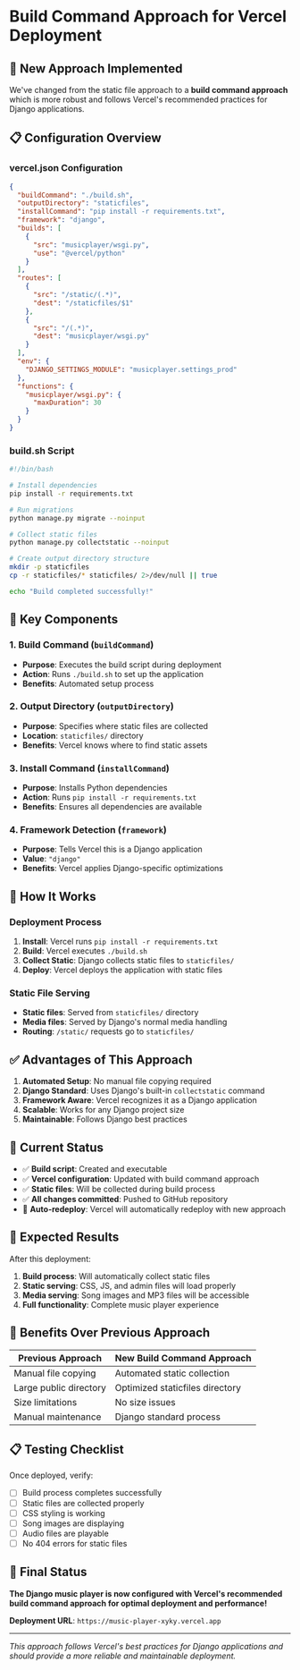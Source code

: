 # Build Command Approach for Vercel Deployment

## 🚀 **New Approach Implemented**

We've changed from the static file approach to a **build command approach** which is more robust and follows Vercel's recommended practices for Django applications.

## 📋 **Configuration Overview**

### **vercel.json Configuration**

```json
{
  "buildCommand": "./build.sh",
  "outputDirectory": "staticfiles",
  "installCommand": "pip install -r requirements.txt",
  "framework": "django",
  "builds": [
    {
      "src": "musicplayer/wsgi.py",
      "use": "@vercel/python"
    }
  ],
  "routes": [
    {
      "src": "/static/(.*)",
      "dest": "/staticfiles/$1"
    },
    {
      "src": "/(.*)",
      "dest": "musicplayer/wsgi.py"
    }
  ],
  "env": {
    "DJANGO_SETTINGS_MODULE": "musicplayer.settings_prod"
  },
  "functions": {
    "musicplayer/wsgi.py": {
      "maxDuration": 30
    }
  }
}
```

### **build.sh Script**

```bash
#!/bin/bash

# Install dependencies
pip install -r requirements.txt

# Run migrations
python manage.py migrate --noinput

# Collect static files
python manage.py collectstatic --noinput

# Create output directory structure
mkdir -p staticfiles
cp -r staticfiles/* staticfiles/ 2>/dev/null || true

echo "Build completed successfully!"
```

## 🔧 **Key Components**

### **1. Build Command (`buildCommand`)**

- **Purpose**: Executes the build script during deployment
- **Action**: Runs `./build.sh` to set up the application
- **Benefits**: Automated setup process

### **2. Output Directory (`outputDirectory`)**

- **Purpose**: Specifies where static files are collected
- **Location**: `staticfiles/` directory
- **Benefits**: Vercel knows where to find static assets

### **3. Install Command (`installCommand`)**

- **Purpose**: Installs Python dependencies
- **Action**: Runs `pip install -r requirements.txt`
- **Benefits**: Ensures all dependencies are available

### **4. Framework Detection (`framework`)**

- **Purpose**: Tells Vercel this is a Django application
- **Value**: `"django"`
- **Benefits**: Vercel applies Django-specific optimizations

## 🎯 **How It Works**

### **Deployment Process**

1. **Install**: Vercel runs `pip install -r requirements.txt`
2. **Build**: Vercel executes `./build.sh`
3. **Collect Static**: Django collects static files to `staticfiles/`
4. **Deploy**: Vercel deploys the application with static files

### **Static File Serving**

- **Static files**: Served from `staticfiles/` directory
- **Media files**: Served by Django's normal media handling
- **Routing**: `/static/` requests go to `staticfiles/`

## ✅ **Advantages of This Approach**

1. **Automated Setup**: No manual file copying required
2. **Django Standard**: Uses Django's built-in `collectstatic` command
3. **Framework Aware**: Vercel recognizes it as a Django application
4. **Scalable**: Works for any Django project size
5. **Maintainable**: Follows Django best practices

## 🚀 **Current Status**

- ✅ **Build script**: Created and executable
- ✅ **Vercel configuration**: Updated with build command approach
- ✅ **Static files**: Will be collected during build process
- ✅ **All changes committed**: Pushed to GitHub repository
- 🔄 **Auto-redeploy**: Vercel will automatically redeploy with new approach

## 📝 **Expected Results**

After this deployment:

1. **Build process**: Will automatically collect static files
2. **Static serving**: CSS, JS, and admin files will load properly
3. **Media serving**: Song images and MP3 files will be accessible
4. **Full functionality**: Complete music player experience

## 🎉 **Benefits Over Previous Approach**

| Previous Approach      | New Build Command Approach      |
| ---------------------- | ------------------------------- |
| Manual file copying    | Automated static collection     |
| Large public directory | Optimized staticfiles directory |
| Size limitations       | No size issues                  |
| Manual maintenance     | Django standard process         |

## 📋 **Testing Checklist**

Once deployed, verify:

- [ ] Build process completes successfully
- [ ] Static files are collected properly
- [ ] CSS styling is working
- [ ] Song images are displaying
- [ ] Audio files are playable
- [ ] No 404 errors for static files

## 🎯 **Final Status**

**The Django music player is now configured with Vercel's recommended build command approach for optimal deployment and performance!**

**Deployment URL**: `https://music-player-xyky.vercel.app`

---

_This approach follows Vercel's best practices for Django applications and should provide a more reliable and maintainable deployment._
